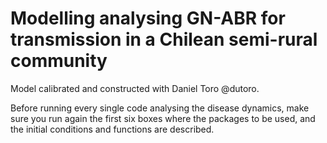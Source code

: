 # Modelling analysing GN-ABR for transmission in a Chilean semi-rural community 
Model calibrated and constructed with Daniel Toro @dutoro.

Before running every single code analysing the disease dynamics, make sure you run again the first six boxes where the packages to be used, and the initial conditions and functions are described.
